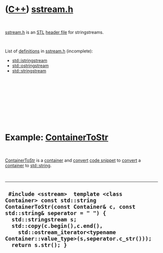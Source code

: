
 

 

 

 

 

([C++](Cpp.md)) [sstream.h](CppSstreamH.md)
=============================================

 

[sstream.h](CppSstreamH.md) is an [STL](CppStl.md) [header
file](CppHeaderFile.md) for stringstreams.

 

List of [definitions](CppDefinition.md) in [sstream.h](CppSstreamH.md)
(incomplete):

-   [std::istringstream](CppStdIstringstream.md)
-   [std::ostringstream](CppStdOstringstream.md)
-   [std::stringstream](CppStdStringstream.md)

 

 

 

 

 

Example: [ContainerToStr](CppContainerToStr.md)
================================================

 

[ContainerToStr](CppContainerToStr.md) is a
[container](CppContainer.md) and [convert](CppConvert.md) [code
snippet](CppCodeSnippets.md) to [convert](CppConvert.md) a
[container](CppContainer.md) to [std::string](CppStdString.md).

 

  ---------------------------------------------------------------------------------------------------------------------------------------------------------------------------------------------------------------------------------------------------------------------------------------------------------
  ` #include <sstream>  template <class Container> const std::string ContainerToStr(const Container& c, const std::string& seperator = " ") {   std::stringstream s;   std::copy(c.begin(),c.end(),     std::ostream_iterator<typename Container::value_type>(s,seperator.c_str()));   return s.str(); }`
  ---------------------------------------------------------------------------------------------------------------------------------------------------------------------------------------------------------------------------------------------------------------------------------------------------------

 

 

 

 

 

 

